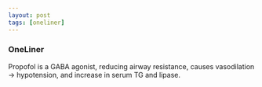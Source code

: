 ```yaml
---
layout: post
tags: [oneliner]
---
```



### OneLiner

Propofol is a GABA agonist, reducing airway resistance, causes vasodilation -> hypotension, and increase in serum TG and lipase.
